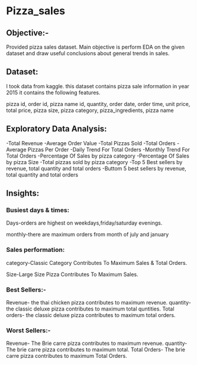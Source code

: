 # Pizza_sales

## Objective:-
Provided pizza sales dataset.
Main objective is perform EDA on the given dataset and draw useful conclusions about general trends in sales.

## Dataset:
I took data from kaggle. this dataset contains pizza sale information in year 2015 it contains the following features.

pizza id,
order id,
pizza name id,
quantity,
order date,
order time,
unit price,
total price,
pizza size,
pizza category,
pizza_ingredients,
pizza name

## Exploratory Data Analysis:
-Total Revenue
-Average Order Value
-Total Pizzas Sold
-Total Orders
-Average Pizzas Per Order
-Daily Trend For Total Orders
-Monthly Trend For Total Orders
-Percentage Of Sales by pizza category
-Percentage Of Sales by pizza Size
-Total pizzas sold by pizza category
-Top 5 Best sellers by revenue, total quantity and total orders
-Buttom 5 best sellers by revenue, total quantity and total orders

## Insights:
### Busiest days & times:
Days-orders are highest on weekdays,friday/saturday evenings.

monthly-there are maximum orders from month of july and january

### Sales performation:
category-Classic Category Contributes To Maximum Sales & Total Orders.

Size-Large Size Pizza Contributes To Maximum  Sales.

### Best Sellers:-
Revenue- the thai chicken pizza contributes to maximum revenue.
quantity- the classic deluxe pizza contributes to maximum total quntities.
Total orders- the classic deluxe pizza contributes to maximum total orders.

### Worst Sellers:-
Revenue- The Brie carre pizza contributes to maximum revenue.
quantity- The brie carre pizza contributes to maximum total.
Total Orders- The brie carre pizza contributes to maximum Total Orders.
